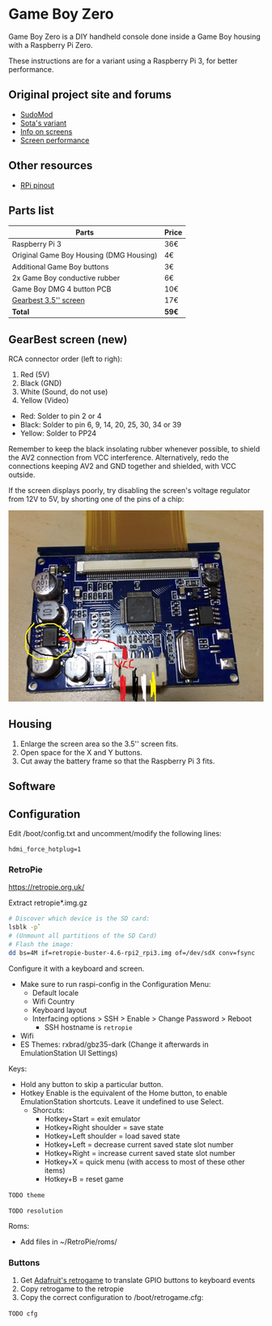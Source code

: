 # Game Boy Zero

Game Boy Zero is a DIY handheld console done inside a Game Boy housing with a Raspberry Pi Zero.

These instructions are for a variant using a Raspberry Pi 3, for better performance.

## Original project site and forums

- [SudoMod](https://sudomod.com/)
- [Sota's variant](https://sudomod.com/forum/viewtopic.php?f=9&t=1615)
- [Info on screens](https://www.sudomod.com/forum/viewtopic.php?f=8&t=15&hilit=gearbest&start=520)
- [Screen performance](https://www.sudomod.com/forum/viewtopic.php?f=8&t=2850)

## Other resources

- [RPi pinout](http://pinout.xyz)

## Parts list

| Parts                                   | Price   |
| --------------------------------------- | ------- |
| Raspberry Pi 3                          | 36€     |
| Original Game Boy Housing (DMG Housing) | 4€      |
| Additional Game Boy buttons             | 3€      |
| 2x Game Boy conductive rubber           | 6€      |
| Game Boy DMG 4 button PCB               | 10€     |
| [Gearbest 3.5'' screen](https://www.gearbest.com/development-boards/pp_29447.html) | 17€ |
| **Total**                               | **59€** |


## GearBest screen (new)

RCA connector order (left to righ):

1. Red (5V)
2. Black (GND)
3. White (Sound, do not use)
4. Yellow (Video)

- Red: Solder to pin 2 or 4
- Black: Solder to pin 6, 9, 14, 20, 25, 30, 34 or 39
- Yellow: Solder to PP24

Remember to keep the black insolating rubber whenever possible, to shield the AV2 connection from VCC interference.
Alternatively, redo the connections keeping AV2 and GND together and shielded, with VCC outside.

If the screen displays poorly, try disabling the screen's voltage regulator from 12V to 5V, by shorting one of the pins of a chip:

![Gearbest mod](gearbest-screen.jpg)


## Housing

1. Enlarge the screen area so the 3.5'' screen fits.
2. Open space for the X and Y buttons.
3. Cut away the battery frame so that the Raspberry Pi 3 fits.


## Software

## Configuration

Edit /boot/config.txt and uncomment/modify the following lines:
```
hdmi_force_hotplug=1
```

### RetroPie

https://retropie.org.uk/

Extract retropie*.img.gz

```bash
# Discover which device is the SD card:
lsblk -p`
# (Unmount all partitions of the SD Card)
# Flash the image:
dd bs=4M if=retropie-buster-4.6-rpi2_rpi3.img of=/dev/sdX conv=fsync
```

Configure it with a keyboard and screen.

- Make sure to run raspi-config in the Configuration Menu:
  - Default locale
  - Wifi Country
  - Keyboard layout
  - Interfacing options > SSH > Enable > Change Password > Reboot
    - SSH hostname is `retropie`
- Wifi
- ES Themes: rxbrad/gbz35-dark (Change it afterwards in EmulationStation UI Settings)




Keys:

- Hold any button to skip a particular button.
- Hotkey Enable is the equivalent of the Home button, to enable EmulationStation shortcuts. Leave it undefined to use Select.
  - Shorcuts:
    - Hotkey+Start = exit emulator
    - Hotkey+Right shoulder = save state
    - Hotkey+Left shoulder = load saved state
    - Hotkey+Left = decrease current saved state slot number
    - Hotkey+Right = increase current saved state slot number
    - Hotkey+X = quick menu (with access to most of these other items)
    - Hotkey+B = reset game

`TODO theme`

`TODO resolution`

Roms:

- Add files in ~/RetroPie/roms/<CONSOLE>



### Buttons

1. Get [Adafruit's retrogame](https://github.com/adafruit/Adafruit-Retrogame) to translate GPIO buttons to keyboard events
2. Copy retrogame to the retropie
3. Copy the correct configuration to /boot/retrogame.cfg:

`TODO cfg`
